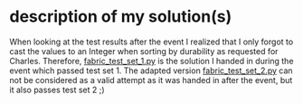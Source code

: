 # description of my solution(s)

When looking at the test results after the event I realized that I only forgot to cast the values to an Integer when sorting by durability as requested for Charles.
Therefore, [fabric_test_set_1.py](fabric_test_set_1.py) is the solution I handed in during the event which passed test set 1.
The adapted version [fabric_test_set_2.py](fabric_test_set_2.py) can not be considered as a valid attempt as it was handed in after the event, but it also passes test set 2 ;)